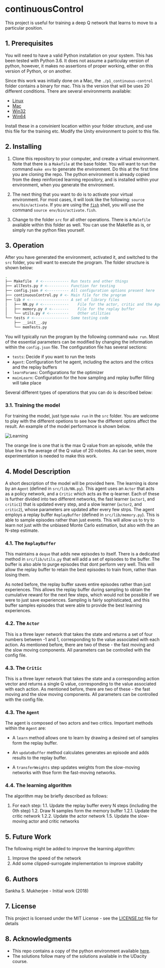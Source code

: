 # continuousControl

This project is useful for training a deep Q network that learns to move to a particular position. 

## 1. Prerequisites

You will need to have a valid Python installation on your system. This has been tested with Python 3.6. It does not assume a particulay version of python, however, it makes no assertions of proper working, either on this version of Python, or on another. 

Since this work was initially done on a Mac, the `./p1_continuous-control` folder contains a binary for mac. This is the version that will be uses 20 different conditions. There are several environments available:

 - [Linux](https://s3-us-west-1.amazonaws.com/udacity-drlnd/P2/Reacher/Reacher_Linux.zip)
 - [Mac](https://s3-us-west-1.amazonaws.com/udacity-drlnd/P2/Reacher/Reacher.app.zip)
 - [Win32](https://s3-us-west-1.amazonaws.com/udacity-drlnd/P2/Reacher/Reacher_Windows_x86.zip)
 - [Win64](https://s3-us-west-1.amazonaws.com/udacity-drlnd/P2/Reacher/one_agent/Reacher_Windows_x86_64.zip)

Install these in a convinient location within your folder structure, and use this file for the training etc. Modify the Unity environment to point to this file.

## 2. Installing

1. Clone this repository to your computer, and create a virtual environment. Note that there is a `Makefile` at the base folder. You will want to run the command `make env` to generate the environment. Do this at the first time you are cloning the repo. The python environment is already copied from the deep reinforced learning repository, and is installed within your environment, when you generate the environment.

2. The next thing that you want to do is to activate your virtual environment. For most cases, it will look like the following: `source env/bin/activate`. If you are using the [`fish`](https://fishshell.com) shell, you will use the command `source env/bin/activate.fish`.

3. Change to the folder `src` for all other operations. There is a `Malefile` available within this folder as well. You can use the Makefile as is, or simply run the python files yourself.

## 3. Operation

After you have generated the environment, activated it, and switched to the `src` folder, you will want to execute the program. The folder structure is shown below:

```bash
.
├── Makefile  # <------------ Run tests and other things
├── allTests.py # <---------- Function for testing
├── config.json # <---------- All configuration options present here
├── continuousControl.py # <- Main file for the program
├── lib # <------------------ A set of library files
│   ├── NN.py # <------------    File for the actor, critic and the Agent
│   ├── memory.py # <--------    File for the replay buffer
│   └── utils.py # <---------    Other utilities
└── tests # <---------------- Some testing code
    ├── __init__.py
    └── memTests.py
```

You will typically run the program by the following command `make run`. Most of the essential parameters can be modified by changing the information within the `config.json` file. The configuration file has several sections: 

 - `tests`: Decide if you want to run the tests 
 - `Agent`: Configuration fort he agent, including the actors and the critics and the replay buffers
 - `learnParams`: Configurations for the optimizer
 - `mainLearn`: Configuration for the how sampling and replay buffer filling will take place

Several different types of operations that you can do is described below:

### 3.1. Training the model

For training the model, just type `make run` in the `src` folder. You are welcome to play with the different opetions to see how the different optins affect the result. An example of the model performance is shown below. 

![Learning](continuousControl/results/img/2018-12-07--00-32-1544113924.png?raw=true)

The orange line is one that is the max Q value from an episode, while the blue line is the average of the Q value of 20 robotes. As can be seen, more experimentation is needed to make this work.

## 4. Model Description

A short description of the model will be provided here. The learning is done by an `Agent` (defined in `src/lib/NN.py`). This agent uses an `Actor` that acts as a policy network, and a `Critic` which acts as the q-learner. Each of these is further divided into two different networks, the fast learner (`actor1`, and `critic1`) that is updated every step, and a slow learner (`actor2`, and `critic2`), whose parameters are updated after every few strps. The agent employs a replay buffer `ReplayBuffer` (defined in `src/lib/memory.py`). This is able to sample episodes rather than just events. This will allow us to try to learn not just with the unbiased Monte Carlo estimation, but also with the an N-step estimate.

### 4.1. The `ReplayBuffer`

This maintains a `deque` that adds new episodes to itself. There is a dedicated method in `src/lib/utils.py` that will add a set of episodes to the buffer. The buffer is also able to purge episodes that dont perform very well. This will allow the replay buffer to retain the best episodes to train from, rather than losing them.

As noted before, the replay buffer saves entire episodes rather than just experiences. This allows the replay buffer during sampling to obtain the cumulative reward for the next few steps, which would not be possible if we were to just save experiences. Sampling is fairly sophisticated, and this buffer samples episodes that were able to provide the best learning experiences. 

### 4.2. The `Actor`

This is a three layer network that takes the state and returns a set of four numbers between -1 and 1, corresponding to the value associated with each action. As mentioned before, there are two of these - the fast moving and the slow moving components. All parameters can be controlled with the config file.

### 4.3. The `Critic`

This is a three layer network that takes the state and a corresponding action vector and returns a single Q value, corresponding to the value associated with each action. As mentioned before, there are two of these - the fast moving and the slow moving components. All parameters can be controlled with the config file.

### 4.3. The `Agent`

The agent is composed of two actors and two critics. Important methods within the `Agent` are:

 - A `learn` method allows one to learn by drawing a desired set of samples form the replay buffer.

 - An `updateBuffer` method calculates generates an episode and adds results to the replay buffer.

 - A `transferWeights` step updates weights from the slow-moving networks with thse form the fast-moving networks.


### 4.4. The learning algorithm

The algorithm may be briefly described as follows:

1. For each step:
    1.1. Update the replay buffer every N steps (including the 0th step)
    1.2. Draw N samples form the memory buffer 
        1.2.1. Update the critic network 
        1.2.2. Update the actor network 
    1.5. Update the slow-moving actor and critic networks

## 5. Future Work

The following might be added to improve the learning algorithm:

1. Improve the speed of the network 
2. Add some clipped-surrogate implementation to improve stability

## 6. Authors

Sankha S. Mukherjee - Initial work (2018)

## 7. License

This project is licensed under the MIT License - see the [LICENSE.txt](LICENSE.txt) file for details

## 8. Acknowledgments

 - This repo contains a copy of the python environment available [here](https://github.com/udacity/deep-reinforcement-learning/tree/master/python). 
 - The solutions follow many of the solutions available in the UDacity course.

  

 